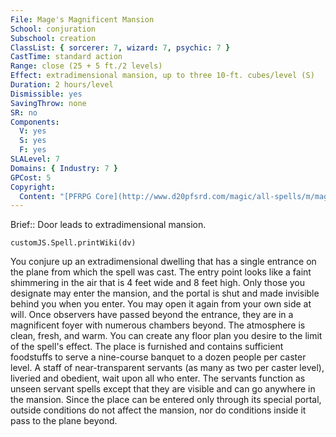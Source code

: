 ```yaml
---
File: Mage's Magnificent Mansion
School: conjuration
Subschool: creation
ClassList: { sorcerer: 7, wizard: 7, psychic: 7 }
CastTime: standard action
Range: close (25 + 5 ft./2 levels)
Effect: extradimensional mansion, up to three 10-ft. cubes/level (S)
Duration: 2 hours/level
Dismissible: yes
SavingThrow: none
SR: no
Components:
  V: yes
  S: yes
  F: yes
SLALevel: 7
Domains: { Industry: 7 }
GPCost: 5
Copyright:
  Content: "[PFRPG Core](http://www.d20pfsrd.com/magic/all-spells/m/mage-s-magnificent-mansion)"
---
```

Brief:: Door leads to extradimensional mansion.

```dataviewjs
customJS.Spell.printWiki(dv)
```

You conjure up an extradimensional dwelling that has a single entrance on the plane from which the spell was cast. The entry point looks like a faint shimmering in the air that is 4 feet wide and 8 feet high. Only those you designate may enter the mansion, and the portal is shut and made invisible behind you when you enter. You may open it again from your own side at will. Once observers have passed beyond the entrance, they are in a magnificent foyer with numerous chambers beyond. The atmosphere is clean, fresh, and warm.  You can create any floor plan you desire to the limit of the spell's effect. The place is furnished and contains sufficient foodstuffs to serve a nine-course banquet to a dozen people per caster level.  A staff of near-transparent servants (as many as two per caster level), liveried and obedient, wait upon all who enter. The servants function as unseen servant spells except that they are visible and can go anywhere in the mansion.  Since the place can be entered only through its special portal, outside conditions do not affect the mansion, nor do conditions inside it pass to the plane beyond.
